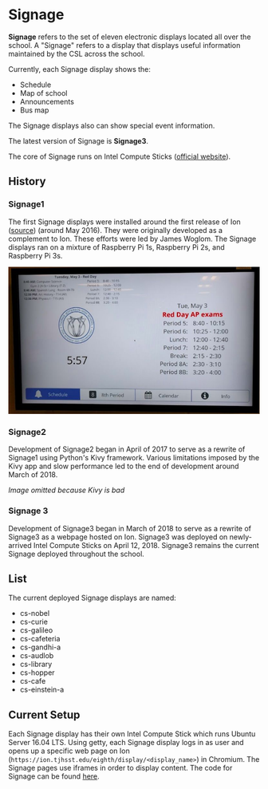 # Signage

**Signage** refers to the set of eleven electronic displays located all over the school. A "Signage" refers to a display that displays useful information maintained by the CSL across the school.

Currently, each Signage display shows the:

* Schedule
* Map of school
* Announcements
* Bus map

The Signage displays also can show special event information.

The latest version of Signage is **Signage3**.

The core of Signage runs on Intel Compute Sticks \([official website](https://www.intel.com/content/www/us/en/products/boards-kits/compute-stick.html)\).  

## History

### Signage1

The first Signage displays were installed around the first release of Ion \([source](https://tjhsst.edu/~jwoglom/ion.pdf)\) \(around May 2016\).  They were originally developed as a complement to Ion.  These efforts were led by James Woglom.  The Signage displays ran on a mixture of Raspberry Pi 1s, Raspberry Pi 2s, and Raspberry Pi 3s.

![](../../.gitbook/assets/signage1.png)

### Signage2

Development of Signage2 began in April of 2017 to serve as a rewrite of Signage1 using Python's Kivy framework.  Various limitations imposed by the Kivy app and slow performance led to the end of development around March of 2018.  

_Image omitted because Kivy is bad_

### Signage 3

Development of Signage3 began in March of 2018 to serve as a rewrite of Signage3 as a webpage hosted on Ion.  Signage3 was deployed on newly-arrived Intel Compute Sticks on April 12, 2018.  Signage3 remains the current Signage deployed throughout the school.

## List

The current deployed Signage displays are named:

* cs-nobel
* cs-curie
* cs-galileo
* cs-cafeteria
* cs-gandhi-a
* cs-audlob
* cs-library 
* cs-hopper
* cs-cafe
* cs-einstein-a

## Current Setup

Each Signage display has their own Intel Compute Stick which runs Ubuntu Server 16.04 LTS.  Using getty, each Signage display logs in as user and opens up a specific web page on Ion \(`https://ion.tjhsst.edu/eighth/display/<display_name>`\) in Chromium.  The Signage pages use iframes in order to display content.  The code for Signage can be found [here](https://github.com/tjcsl/ion/tree/master/intranet/apps/signage). 

